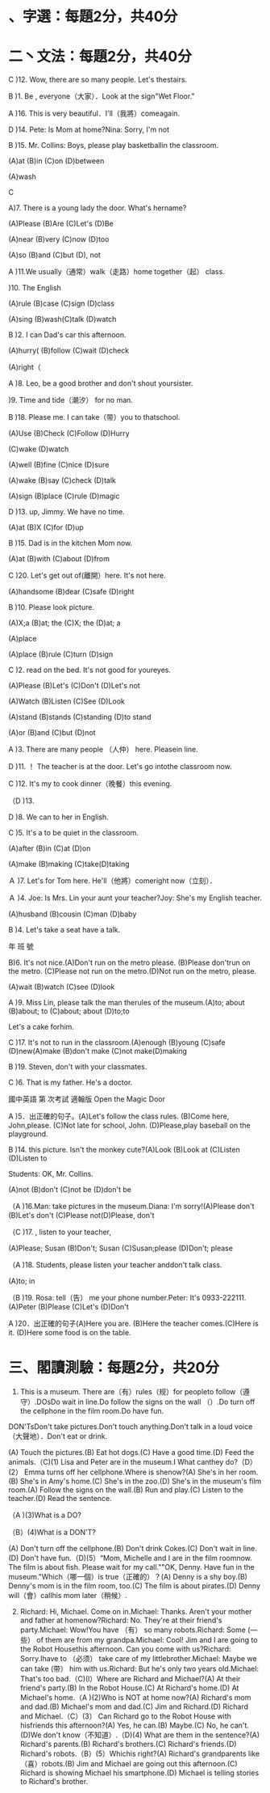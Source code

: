 # 、字選：每題2分，共40分

# 二丶文法：每題2分，共40分

C  )12. Wow, there are so many people. Let's thestairs.

B )1. Be , everyone（大家）．Look at the sign"Wet Floor."

A )16. This is very beautiful．I'll（我將）comeagain.

D )14. Pete: Is Mom at home?Nina: Sorry, I'm not

B )15. Mr. Collins: Boys, please play basketballin the classroom.

(A)at (B)in (C)on (D)between

(A)wash

C

A)7. There is a young lady the door. What's hername?

(A)Please (B)Are (C)Let's (D)Be

(A)near (B)very (C)now (D)too

(A)so (B)and (C)but (D), not

A )11.We usually（通常）walk（走路）home together（起） class.

)10. The English

(A)rule (B)case (C)sign (D)class

(A)sing (B)wash(C)talk (D)watch

B )2. I can  Dad's car this afternoon.

(A)hurry( (B)follow (C)wait  (D)check

(A)right（

A )8. Leo, be a good brother and don't shout yoursister.

)9. Time and tide（潮汐） for no man.

B )18. Please me. I can take（带）you to thatschool.

(A)Use (B)Check (C)Follow (D)Hurry

(C)wake (D)watch

(A)well (B)fine (C)nice (D)sure

(A)wake (B)say (C)check (D)talk

(A)sign (B)place (C)rule (D)magic

D )13. up, Jimmy. We have no time.

(A)at  (B)X (C)for  (D)up

B )15. Dad is in the kitchen Mom now.

(A)at (B)with (C)about (D)from

C )20. Let's get out of(離開）here. It's not here.

(A)handsome (B)dear (C)safe  (D)right

B )10. Please look  picture.

(A)X;a  (B)at; the (C)X; the (D)at; a

(A)place

(A)place (B)rule (C)turn (D)sign

C )2. read on the bed.  It's not good for youreyes.

(A)Please (B)Let's (C)Don't (D)Let's not

(A)Watch (B)Listen (C)See (D)Look

(A)stand (B)stands (C)standing  (D)to stand

(A)or (B)and (C)but (D)not

A )3. There are many people （人仲） here. Pleasein line.

D )11. ！ The teacher is at the door.  Let's go intothe classroom now.

C )12. It's my to cook dinner（晚餐）this evening.

（D )13.

D )8. We can  to her in English.

C )5. It's a to be quiet in the classroom.

(A)after  (B)in (C)at (D)on

(A)make (B)making (C)take(D)taking

Ａ )7. Let's for Tom here. He'll（他將）comeright now（立刻）．

Ａ  )4. Joe: Is Mrs. Lin your aunt  your teacher?Joy: She's my English teacher.

(A)husband (B)cousin (C)man (D)baby

B )4. Let's take a seat have a talk.

年 班 號

B)6. It's not nice.(A)Don't run on the metro please. (B)Please don'trun on the metro. (C)Please not run on the metro.(D)Not run on the metro, please.

(A)wait (B)watch (C)see (D)look

A )9. Miss Lin, please talk the man therules of the museum.(A)to; about  (B)about; to  (C)about; about  (D)to;to

Let's  a cake forhim.

C )17. It's not to run in the classroom.(A)enough  (B)young (C)safe (D)new(A)make  (B)don't make (C)not make(D)making

B )19. Steven, don't with your classmates.

C )6. That is my father. He's a doctor.

國中英語 第 次考試 適翰版 Open the Magic Door

A )5．出正確的句子。(A)Let's follow the class rules. (B)Come here, John,please. (C)Not late for school, John.  (D)Please,play baseball on the playground.

B )14. this picture. Isn't the monkey cute?(A)Look (B)Look at (C)Listen  (D)Listen to

Students: OK, Mr. Collins.

(A)not  (B)don't (C)not be  (D)don't be

（A )16.Man: take pictures in the museum.Diana: I'm sorry!(A)Please don't  (B)Let's don't  (C)Please not(D)Please, don't

（C )17. , listen to your teacher,

(A)Please; Susan  (B)Don't; Susan (C)Susan;please  (D)Don't; please

（A )18. Students, please listen your teacher anddon't talk  class.

(A)to; in

（B )19. Rosa:  tell（告） me your phone number.Peter: It's 0933-222111.(A)Peter (B)Please (C)Let's (D)Don't

A )20．出正確的句子(A)Here you are.  (B)Here the teacher comes.(C)Here is it. (D)Here some food is on the table.

# 三、閣讀測驗：每題2分，共20分

1. This is a museum. There are（有）rules（规）for peopleto follow（遵守）.DOsDo wait in line.Do follow the signs on the wall （）.Do turn off the cellphone in the film room.Do have fun.

DON'TsDon't take pictures.Don't touch anything.Don't talk in a loud voice（大聲地）．Don't eat or drink.

(A) Touch the pictures.(B) Eat hot dogs.(C) Have a good time.(D) Feed the animals.（C)(1) Lisa and Peter are in the museum.I What canthey do?（D）(2） Emma turns off her cellphone.Where is shenow?(A) She's in her room.(B) She's in Amy's home.(C) She's in the zoo.(D) She's in the museum's film room.(A) Follow the signs on the wall.(B) Run and play.(C) Listen to the teacher.(D) Read the sentence.

（A )(3)What is a DO?

（B）(4)What is a DON'T?

(A) Don't turn off the cellphone.(B) Don't drink Cokes.(C) Don't wait in line.(D) Don't have fun.（D)(5）“Mom, Michelle and I are in the film roomnow.  The film is about fish. Please wait for my call.""OK, Denny. Have fun in the museum."Which（哪一個）is true（正確的）？(A) Denny is a shy boy.(B) Denny's mom is in the film room, too.(C) The film is about pirates.(D) Denny will（會）callhis mom later（稍候）.

2. Richard: Hi, Michael. Come on in.Michael: Thanks.  Aren't your mother and father at homenow?Richard: No.  They're at their friend's party.Michael: Wow!You have （有） so many robots.Richard: Some (—些） of them are from my grandpa.Michael: Cool! Jim and I are going to the Robot Housethis afternoon. Can you come with us?Richard: Sorry.Ihave to （必须） take care of my littlebrother.Michael: Maybe we can take (带） him with us.Richard: But he's only two years old.Michael: That's too bad.（C)(l）Where are Richard and Michael?(A) At their friend's party.(B) In the Robot House.(C) At Richard's home.(D) At Michael's home.（A )(2)Who is NOT at home now?(A) Richard's mom and dad.(B) Michael's mom and dad.(C) Jim and Richard.(D) Richard and Michael.（C）(3） Can Richard go to the Robot House with hisfriends this afternoon?(A) Yes, he can.(B) Maybe.(C) No, he can't.(D)We don't know（不知道）.（D)(4) What are them in the sentence?(A) Richard's parents.(B) Richard's brothers.(C) Richard's friends.(D) Richard's robots.（B）(5）Whichis right?(A) Richard's grandparents like （喜）robots.(B) Jim and Michael are going out this afternoon.(C) Richard is showing Michael his smartphone.(D) Michael is telling stories to Richard's brother.

